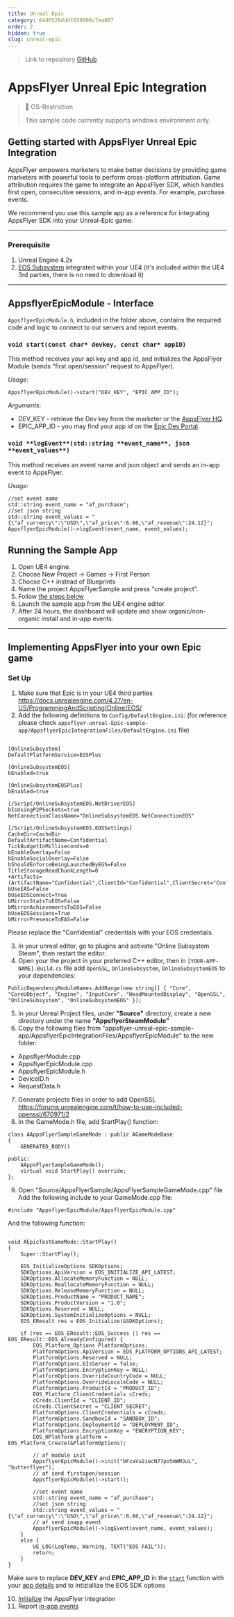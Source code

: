 ```yaml
---
title: Unreal Epic
category: 6446526dddf659006c7ea807
order: 2
hidden: true
slug: unreal-epic
---
```


> Link to repository
> [GitHub](https://github.com/AppsFlyerSDK/appsflyer-unreal-epic-sample-app)

# AppsFlyer Unreal Epic Integration

> 🚧 OS-Restriction
>
> This sample code currently supports windows environment only.

## **Getting started with AppsFlyer Unreal Epic Integration**

AppsFlyer empowers marketers to make better decisions by providing game marketers with powerful tools to perform cross-platform attribution.
Game attribution requires the game to integrate an AppsFlyer SDK, which handles first open, consecutive sessions, and in-app events. For example, purchase events.

We recommend you use this sample app as a reference for integrating AppsFlyer SDK into your Unreal-Epic game.

<hr/>

### Prerequisite

1. Unreal Engine 4.2x
2. [EOS Subsystem](https://docs.unrealengine.com/4.27/en-US/ProgrammingAndScripting/Online/EOS/) integrated within your UE4 (it's included within the UE4 3rd parties, there is no need to download it)
<hr/>

## **AppsflyerEpicModule - Interface**

`AppsflyerEpicModule.h`, included in the folder above, contains the required code and logic to connect to our servers and report events.

### `void start(const char* devkey, const char* appID)`

This method receives your api key and app id, and initializes the AppsFlyer Module (sends “first open/session” request to AppsFlyer).

_Usage_:

```
AppsflyerEpicModule()->start("DEV_KEY", "EPIC_APP_ID");
```

_Arguments_:

- DEV_KEY - retrieve the Dev key from the marketer or the [AppsFlyer HQ](https://support.appsflyer.com/hc/en-us/articles/211719806-App-settings-#general-app-settings).
- EPIC_APP_ID - you may find your app id on the [Epic Dev Portal](https://dev.epicgames.com/portal/en-US/).

### `void **logEvent**(std::string **event_name**, json **event_values**)`

This method receives an event name and json object and sends an in-app event to AppsFlyer.

_Usage_:

```
//set event name
std::string event_name = "af_purchase";
//set json string
std::string event_values = "{\"af_currency\":\"USD\",\"af_price\":6.66,\"af_revenue\":24.12}";
AppsflyerEpicModule()->logEvent(event_name, event_values);
```

## Running the Sample App

1. Open UE4 engine.
2. Choose New Project -> Games -> First Person
3. Choose C++ instead of Blueprints
4. Name the project AppsFlyerSample and press "create project".
5. Follow [the steps below](#implementing-appsflyer-into-your-own-epic-game)
6. Launch the sample app from the UE4 engine editor
7. After 24 hours, the dashboard will update and show organic/non-organic install and in-app events.

<hr/>

## **Implementing AppsFlyer into your own Epic game**

### Set Up

1. Make sure that Epic is in your UE4 third parties https://docs.unrealengine.com/4.27/en-US/ProgrammingAndScripting/Online/EOS/
2. Add the following definitions to `Config/DefaultEngine.ini`:
   (for reference please check `appsflyer-unreal-Epic-sample-app/AppsflyerEpicIntegrationFiles/DefaultEngine.ini` file)

```

[OnlineSubsystem]
DefaultPlatformService=EOSPlus

[OnlineSubsystemEOS]
bEnabled=true

[OnlineSubsystemEOSPlus]
bEnabled=true

[/Script/OnlineSubsystemEOS.NetDriverEOS]
bIsUsingP2PSockets=true
NetConnectionClassName="OnlineSubsystemEOS.NetConnectionEOS"

[/Script/OnlineSubsystemEOS.EOSSettings]
CacheDir=CacheDir
DefaultArtifactName=Confidential
TickBudgetInMilliseconds=0
bEnableOverlay=False
bEnableSocialOverlay=False
bShouldEnforceBeingLaunchedByEGS=False
TitleStorageReadChunkLength=0
+Artifacts=(ArtifactName="Confidential",ClientId="Confidential",ClientSecret="Confidential",ProductId="Confidential",SandboxId="Confidential",DeploymentId="Confidential",EncryptionKey="Confidential")
bUseEAS=False
bUseEOSConnect=True
bMirrorStatsToEOS=False
bMirrorAchievementsToEOS=False
bUseEOSSessions=True
bMirrorPresenceToEAS=False
```

Please replace the "Confidential" credentials with your EOS credentials.

3. In your unreal editor, go to plugins and activate "Online Subsystem Steam", then restart the editor.
4. Open your the project in your preferred C++ editor, then in `[YOUR-APP-NAME].Build.cs` file add `OpenSSL`, `OnlineSubsystem`, `OnlineSubsystemEOS` to your dependencies:

```
PublicDependencyModuleNames.AddRange(new string[] { "Core", "CoreUObject", "Engine", "InputCore", "HeadMountedDisplay", "OpenSSL", "OnlineSubsystem", "OnlineSubsystemEOS" });
```

5. In your Unreal Project files, under **"Source"** directory, create a new directory under the name **"AppsflyerSteamModule"**
6. Copy the following files from "appsflyer-unreal-epic-sample-app/AppsflyerEpicIntegrationFiles/AppsflyerEpicModule" to the new folder:

- AppsflyerModule.cpp
- AppsflyerEpicModule.cpp
- AppsflyerEpicModule.h
- DeviceID.h
- RequestData.h

7. Generate projecte files in order to add OpenSSL https://forums.unrealengine.com/t/how-to-use-included-openssl/670971/2
8. In the GameMode.h file, add StartPlay() function:

```UCLASS(minimalapi)
class AAppsFlyerSampleGameMode : public AGameModeBase
{
	GENERATED_BODY()

public:
	AAppsFlyerSampleGameMode();
	virtual void StartPlay() override;
};

```

9. Open "Source/AppsFlyerSample/AppsFlyerSampleGameMode.cpp" file
   Add the following include to your GameMode.cpp file:

```
#include "AppsflyerEpicModule/AppsflyerEpicModule.cpp"
```

And the following function:

```

void AEpicTestGameMode::StartPlay()
{
	Super::StartPlay();

	EOS_InitializeOptions SDKOptions;
	SDKOptions.ApiVersion = EOS_INITIALIZE_API_LATEST;
	SDKOptions.AllocateMemoryFunction = NULL;
	SDKOptions.ReallocateMemoryFunction = NULL;
	SDKOptions.ReleaseMemoryFunction = NULL;
	SDKOptions.ProductName = "PRODUCT_NAME";
	SDKOptions.ProductVersion = "1.0";
	SDKOptions.Reserved = NULL;
	SDKOptions.SystemInitializeOptions = NULL;
	EOS_EResult res = EOS_Initialize(&SDKOptions);

	if (res == EOS_EResult::EOS_Success || res == EOS_EResult::EOS_AlreadyConfigured) {
		EOS_Platform_Options PlatformOptions;
		PlatformOptions.ApiVersion = EOS_PLATFORM_OPTIONS_API_LATEST;
		PlatformOptions.Reserved = NULL;
		PlatformOptions.bIsServer = false;
		PlatformOptions.EncryptionKey = NULL;
		PlatformOptions.OverrideCountryCode = NULL;
		PlatformOptions.OverrideLocaleCode = NULL;
		PlatformOptions.ProductId = "PRODUCT_ID";
		EOS_Platform_ClientCredentials cCreds;
		cCreds.ClientId = "CLIENT_ID";
		cCreds.ClientSecret = "CLIENT_SECRET";
		PlatformOptions.ClientCredentials = cCreds;
		PlatformOptions.SandboxId = "SANDBOX_ID";
		PlatformOptions.DeploymentId = "DEPLOYMENT_ID";
		PlatformOptions.EncryptionKey = "ENCRYPTION_KEY";
		EOS_HPlatform platform = EOS_Platform_Create(&PlatformOptions);

		// af module init
		AppsflyerEpicModule()->init("bFzaVu2iecN77po5mWMJuL", "butterflyer");
		// af send firstopen/session
		AppsflyerEpicModule()->start();

		//set event name
		std::string event_name = "af_purchase";
		//set json string
		std::string event_values = "{\"af_currency\":\"USD\",\"af_price\":6.66,\"af_revenue\":24.12}";
		// af send inapp event
		AppsflyerEpicModule()->logEvent(event_name, event_values);
	}
	else {
		UE_LOG(LogTemp, Warning, TEXT("EOS FAIL"));
		return;
	}
}
```

Make sure to replace **DEV_KEY** and **EPIC_APP_ID** in the [`start`](#void-startconst-char-devkey-const-char-appid) function with your [app details](#App-Details) and to intiziallize the EOS SDK options

10. [Initialize](#void-startconst-char-devkey-const-char-appid) the AppsFlyer integration
11. Report [in-app events](#void-logeventstdstring-event_name-json-event_values)
